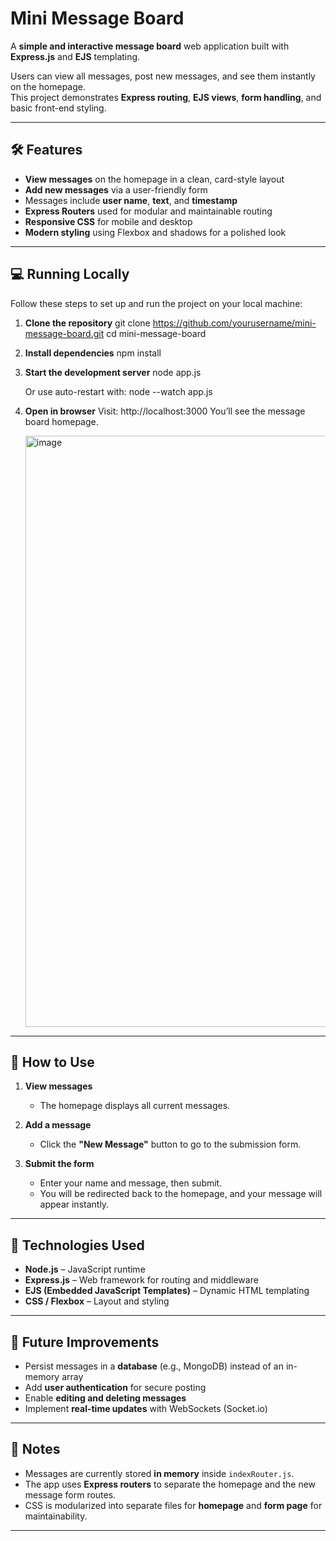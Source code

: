# Mini Message Board

A **simple and interactive message board** web application built with **Express.js** and **EJS** templating.  

Users can view all messages, post new messages, and see them instantly on the homepage.  
This project demonstrates **Express routing**, **EJS views**, **form handling**, and basic front-end styling.

---

## 🛠 Features

- **View messages** on the homepage in a clean, card-style layout  
- **Add new messages** via a user-friendly form  
- Messages include **user name**, **text**, and **timestamp**  
- **Express Routers** used for modular and maintainable routing  
- **Responsive CSS** for mobile and desktop  
- **Modern styling** using Flexbox and shadows for a polished look  

---

## 💻 Running Locally

Follow these steps to set up and run the project on your local machine:

1. **Clone the repository**
   git clone https://github.com/yourusername/mini-message-board.git
   cd mini-message-board

2. **Install dependencies**
   npm install

3. **Start the development server**
   node app.js

   Or use auto-restart with:
   node --watch app.js


4. **Open in browser**
   Visit: http://localhost:3000
   You’ll see the message board homepage.
   
   <img width="1534" height="946" alt="image" src="https://github.com/user-attachments/assets/77a493c7-45ae-4a27-8fce-02f0276c66e7" />


---

## 🔹 How to Use

1. **View messages**  
   - The homepage displays all current messages.

2. **Add a message**  
   - Click the **"New Message"** button to go to the submission form.

3. **Submit the form**  
   - Enter your name and message, then submit.  
   - You will be redirected back to the homepage, and your message will appear instantly.

---

## 🧩 Technologies Used

- **Node.js** – JavaScript runtime  
- **Express.js** – Web framework for routing and middleware  
- **EJS (Embedded JavaScript Templates)** – Dynamic HTML templating  
- **CSS / Flexbox** – Layout and styling  

---

## 🚀 Future Improvements

- Persist messages in a **database** (e.g., MongoDB) instead of an in-memory array  
- Add **user authentication** for secure posting  
- Enable **editing and deleting messages**  
- Implement **real-time updates** with WebSockets (Socket.io)  

---

## 📜 Notes

- Messages are currently stored **in memory** inside `indexRouter.js`.  
- The app uses **Express routers** to separate the homepage and the new message form routes.  
- CSS is modularized into separate files for **homepage** and **form page** for maintainability.  

---

